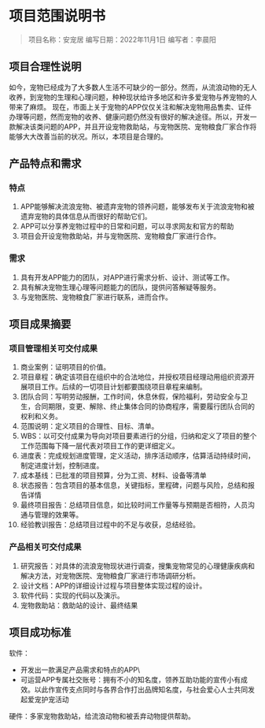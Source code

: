 # 项目范围说明书
> 项目名称：安宠居
> 编写日期：2022年11月1日
> 编写者：李晨阳

## 项目合理性说明
如今，宠物已经成为了大多数人生活不可缺少的一部分。然而，从流浪动物的无人收养，到宠物的生理和心理问题，种种现状给许多地区和许多爱宠物与养宠物的人带来了麻烦。
现在，市面上关于宠物的APP仅仅关注和解决宠物用品售卖、证件办理等问题，然而宠物的收养、健康问题仍然没有很好的解决途径。所以，开发一款解决该类问题的APP，并且开设宠物救助站，与宠物医院、宠物粮食厂家合作将能够大大改善当前的状况。所以，本项目是合理的。


## 产品特点和需求

### 特点
1. APP能够解决流浪宠物、被遗弃宠物的领养问题，能够发布关于流浪宠物和被遗弃宠物的具体信息从而很好的帮助它们。
2. APP可以分享养宠物过程中的日常和问题，可以寻求网友和官方的帮助
3. 项目会开设宠物救助站，并与宠物医院、宠物粮食厂家进行合作。

### 需求
1. 具有开发APP能力的团队，对APP进行需求分析、设计、测试等工作。
2. 具有解决宠物生理心理等问题能力的团队，提供问答解疑等服务。
3. 与宠物医院、宠物粮食厂家进行联系，进而合作。


## 项目成果摘要

### 项目管理相关可交付成果
1. 商业案例：证明项目的价值。
2. 项目章程：确定该项目在组织中的合法地位，并授权项目经理动用组织资源开展项目工作。后续的一切项目计划都要围绕项目章程来编制。
3. 团队合同：写明劳动报酬，工作时间，休息休假，保险福利，劳动安全与卫生，合同期限，变更、解除、终止集体合同的协商程序，需要履行团队合同的权利和义务。
4. 范围说明：定义项目的合理性、目标、清单。
5. WBS：以可交付成果为导向对项目要素进行的分组，归纳和定义了项目的整个工作范围每下降一层代表对项目工作的更详细定义。
6. 进度表：完成规划进度管理，定义活动，排序活动顺序，估算活动持续时间，制定进度计划，控制进度。
7. 成本基线：已批准的项目预算，分为工资、材料、设备等清单
8. 状态报告：包含项目的基本信息，关键指标，里程碑，问题与风险，总结和报告详情
9. 最终项目报告：总结项目信息，如比较时间工作量等与预期是否相符，人员沟通与管理的效果等。
10. 经验教训报告：总结项目过程中的不足与收获，总结经验。

### 产品相关可交付成果
1. 研究报告：对具体的流浪宠物现状进行调查，搜集宠物常见的心理健康疾病和解决方法，对宠物医院、宠物粮食厂家进行市场调研分析。
2. 设计文档：APP的详细设计过程与项目整体实现过程的设计。
3. 软件代码：实现的代码以及演示。
4. 宠物救助站：救助站的设计、最终结果


## 项目成功标准
软件：
- 开发出一款满足产品需求和特点的APP\
- 可运营APP专属社交账号：拥有不小的知名度，领养互助功能的宣传小有成效。以此作宣传支点同时与各界合作打出品牌知名度，与社会爱心人士共同发起爱宠护宠活动

硬件：多家宠物救助站，给流浪动物和被丢弃动物提供帮助。
